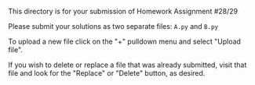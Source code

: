 This directory is for your submission of Homework Assignment #28/29

Please submit your solutions as two separate files: `A.py` and `B.py`

To upload a new file click on the "+" pulldown menu and select "Upload file".

If you wish to delete or replace a file that was already submitted,
visit that file and look for the "Replace" or "Delete" button, as
desired.
